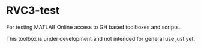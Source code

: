 # RVC3-test
For testing MATLAB Online access to GH based toolboxes and scripts.

This toolbox is under development and not intended for general use just yet.
